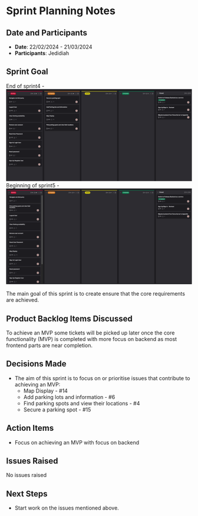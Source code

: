 # Sprint Planning Notes

## Date and Participants

- **Date**: 22/02/2024 - 21/03/2024
- **Participants**: Jedidiah

## Sprint Goal

End of sprint4 - ![Alt text](../Sprint-4/sprint4-21-February-2024.png)
Beginning of sprint5 - ![Alt text](../Sprint-5/sprint5-22-February-2024.png)

The main goal of this sprint is to create ensure that the core requirements are achieved.

## Product Backlog Items Discussed

To achieve an MVP some tickets will be picked up later once the core functionality (MVP) is completed with more focus on backend as most 
frontend parts are near completion.

## Decisions Made

- The aim of this sprint is to focus on or prioritise issues that contribute to achieving an MVP:
  - Map Display - #14
  - Add parking lots and information - #6
  - Find parking spots and view their locations - #4
  - Secure a parking spot - #15

## Action Items

- Focus on achieving an MVP with focus on backend

## Issues Raised

No issues raised

<!-- - Any issues or concerns that were raised during the meeting. Include how (or if) they were resolved, or what the next steps are for addressing them like involving supervisor. -->

## Next Steps

<!-- plans to do next, such as start work on the sprint backlog items, hold a follow-up meeting, etc. -->

- Start work on the issues mentioned above.
